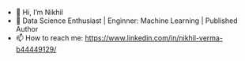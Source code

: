 - 👋 Hi, I’m Nikhil
- 👀 Data Science Enthusiast | Enginner: Machine Learning | Published Author
- 📫 How to reach me: https://www.linkedin.com/in/nikhil-verma-b44449129/
